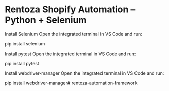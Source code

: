 # Rentoza Shopify Automation – Python + Selenium

Install Selenium
Open the integrated terminal in VS Code and run:


pip install selenium


Install pytest
Open the integrated terminal in VS Code and run:

pip install pytest

Install webdriver-manager
Open the integrated terminal in VS Code and run:

pip install webdriver-manager#   r e n t o z a - a u t o m a t i o n - f r a m e w o r k  
 